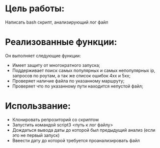 # Цель работы:
Написать bash скрипт, анализирующий лог файл
# Реализованные функции:
Он выполняет следующие функции:
 * Имеет защиту от многократного запуска;
 * Поддерживает поиск самых популярных и самых непопулярных ip, запросов по роутам, а так же список ошибок 4хх и 5хх;
 * Проверяет наличие файла по указанному маршруту;
 * Проверяет что по указанному пути находится непустой файл;
# Использвание:
 * Клонировать репрозиторий со скриптом
 * Запустить командой script3 <путь к лог файлу>
 * Дождаться вывода даты до которой был предыдущий анализ (если это не первый запуск)
 * Ввеести дату до которой требуется проанализировать файл

